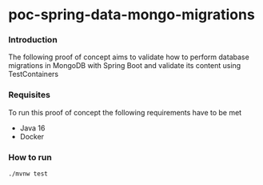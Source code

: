 # poc-spring-data-mongo-migrations

### Introduction
The following proof of concept aims to validate how to perform database migrations in MongoDB with Spring Boot 
and validate its content using TestContainers

### Requisites
To run this proof of concept the following requirements have to be met

* Java 16
* Docker

### How to run

```shell
./mvnw test
```

